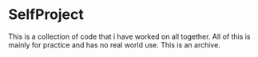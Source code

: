 # SelfProject
This is a collection of code that i have worked on all together.
All of this is mainly for practice and has no real world use.
This is an archive.

